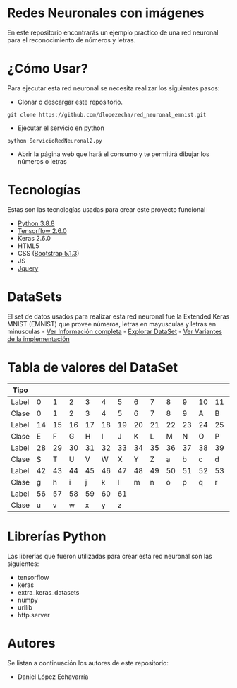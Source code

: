 # Redes Neuronales con imágenes

En este repositorio encontrarás un ejemplo practico de una red neuronal para el reconocimiento de números y letras.

# ¿Cómo Usar?
Para ejecutar esta red neuronal se necesita realizar los siguientes pasos:
- Clonar o descargar este repositorio.
```
git clone https://github.com/dlopezecha/red_neuronal_emnist.git
```
- Ejecutar el servicio en python
```
python ServicioRedNeuronal2.py
```
- Abrir la página web que hará el consumo y te permitirá dibujar los números o letras

# Tecnologías
Estas son las tecnologías usadas para crear este proyecto funcional

- [Python 3.8.8](https://www.python.org/)
- [Tensorflow 2.6.0](https://www.tensorflow.org/)
- Keras 2.6.0
- HTML5
- CSS ([Bootstrap 5.1.3](https://jquery.com/))
- JS
- [Jquery](https://jquery.com/)
  
# DataSets
El set de datos usados para realizar esta red neuronal fue la Extended Keras MNIST (EMNIST) que provee números, letras en mayusculas y letras en minusculas - [Ver Información completa](https://arxiv.org/abs/1702.05373) - [Explorar DataSet](https://knowyourdata-tfds.withgoogle.com/#dataset=emnist&tab=STATS&select=kyd%2Femnist%2Flabel) - [Ver Variantes de la implementación](https://github.com/machinecurve/extra_keras_datasets)

# Tabla de valores del DataSet

|  Tipo |    |    |    |    |    |    |    |    |    |    |    |    |    |    |
|-------|----|----|----|----|----|----|----|----|----|----|----|----|----|----|
| Label | 0  | 1  | 2  | 3  | 4  | 5  | 6  | 7  | 8  | 9  | 10 | 11 | 12 | 13 |
| Clase | 0  | 1  | 2  | 3  | 4  | 5  | 6  | 7  | 8  | 9  | A  | B  | C  | D  |
| Label | 14 | 15 | 16 | 17 | 18 | 19 | 20 | 21 | 22 | 23 | 24 | 25 | 26 | 27 |
| Clase | E  | F  | G  | H  | I  | J  | K  | L  | M  | N  | O  | P  | Q  | R  |
| Label | 28 | 29 | 30 | 31 | 32 | 33 | 34 | 35 | 36 | 37 | 38 | 39 | 40 | 41 |
| Clase | S  | T  | U  | V  | W  | X  | Y  | Z  | a  | b  | c  | d  | e  | f  |
| Label | 42 | 43 | 44 | 45 | 46 | 47 | 48 | 49 | 50 | 51 | 52 | 53 | 54 | 55 |
| Clase | g  | h  | i  | j  | k  | l  | m  | n  | o  | p  | q  | r  | s  | t  |
| Label | 56 | 57 | 58 | 59 | 60 | 61 |    |    |    |    |    |    |    |    |
| Clase | u  | v  | w  | x  | y  | z  |    |    |    |    |    |    |    |    |

# Librerías Python
Las librerías que fueron utilizadas para crear esta red neuronal son las siguientes:
- tensorflow
- keras
- extra_keras_datasets
- numpy
- urllib
- http.server

# Autores
Se listan a continuación los autores de este repositorio:
- Daniel López Echavarría